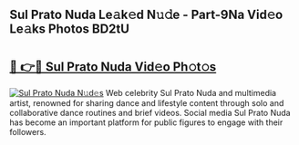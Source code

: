 ## Sul Prato Nuda Le𝚊k𝚎d N𝚞𝚍e - Part-9Na Vid𝚎o Le𝚊ks Photos BD2tU

# <h2><a href="http://fbc8tb.evod.top/?m=Sul+Prato+Nuda">🔗 👉🔴 Sul Prato Nuda Vid𝚎o Ph𝚘t𝚘s</a></h2>

[![Sul Prato Nuda N𝚞d𝚎s](https://i.imgur.com/8V9OHl7.gif)](http://fbc8tb.evod.top/?m=Sul+Prato+Nuda)
Web celebrity Sul Prato Nuda and multimedia artist, renowned for sharing dance and lifestyle content through solo and collaborative dance routines and brief videos. Social media Sul Prato Nuda has become an important platform for public figures to engage with their followers. 
